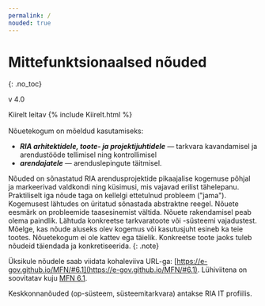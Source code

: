```yaml
---
permalink: /
nouded: true
---
```


# Mittefunktsionaalsed nõuded
{: .no_toc}

v 4.0

<div style='margin-bottom: 1rem;'>
  <span>Kiirelt leitav </span> 
  {% include Kiirelt.html %}
</div>

Nõuetekogum on mõeldud kasutamiseks:<br>
- ___RIA arhitektidele, toote- ja projektijuhtidele___ &mdash; tarkvara kavandamisel ja arendustööde tellimisel ning kontrollimisel<br>
- ___arendajatele___ &mdash; arenduslepingute täitmisel.

Nõuded on sõnastatud RIA arendusprojektide pikaajalise kogemuse põhjal ja markeerivad valdkondi ning küsimusi, mis vajavad erilist tähelepanu. Praktiliselt iga nõude taga on kellelgi ettetulnud probleem ("jama"). Kogemusest lähtudes on üritatud sõnastada abstraktne reegel. Nõuete eesmärk on probleemide taasesinemist vältida. Nõuete rakendamisel peab olema paindlik. Lähtuda konkreetse tarkvaratoote või -süsteemi vajadustest. Mõelge, kas nõude aluseks olev kogemus või kasutusjuht esineb ka teie tootes. Nõuetekogum ei ole kattev ega täielik. Konkreetse toote jaoks tuleb nõudeid täiendada ja konkretiseerida.
{: .note} 

Üksikule nõudele saab viidata kohaleviiva URL-ga: [https://e-gov.github.io/MFN/#6.1](https://e-gov.github.io/MFN/#6.1). Lühiviitena on soovitatav kuju [MFN 6.1](https://e-gov.github.io/MFN/#6.1).

Keskkonnanõuded (op-süsteem, süsteemitarkvara) antakse RIA IT profiilis.

